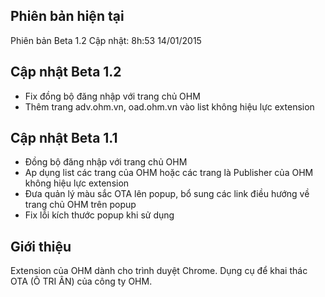 ## Phiên bản hiện tại
Phiên bản Beta 1.2
Cập nhật: 8h:53 14/01/2015
## Cập nhật Beta 1.2
- Fix đồng bộ đăng nhập với trang chủ OHM 
- Thêm trang adv.ohm.vn, oad.ohm.vn vào list không hiệu lực extension

## Cập nhật Beta 1.1
- Đồng bộ đăng nhập với trang chủ OHM
- Ap dụng list các trang của OHM hoặc các trang là Publisher của OHM không hiệu lực extension
- Đưa quản lý màu sắc OTA lên popup, bổ sung các link điều hướng về trang chủ OHM trên popup
- Fix lỗi kích thước popup khi sử dụng

## Giới thiệu
Extension của OHM dành cho trình duyệt Chrome. Dụng cụ để khai thác OTA (Ô TRI ÂN) của công ty OHM.
